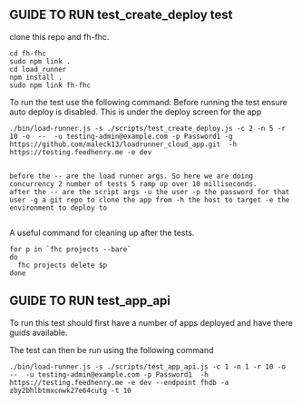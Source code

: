 ## GUIDE TO RUN test_create_deploy test



clone this repo and fh-fhc. 

```
cd fh-fhc
sudo npm link .
cd load_runner
npm install .
sudo npm link fh-fhc

```


To run the test use the following command:
Before running the test ensure auto deploy is disabled. This is under the deploy screen for the app


```
./bin/load-runner.js -s ./scripts/test_create_deploy.js -c 2 -n 5 -r 10 -o  --  -u testing-admin@example.com -p Password1 -g https://github.com/maleck13/loadrunner_cloud_app.git  -h https://testing.feedhenry.me -e dev


before the -- are the load runner args. So here we are doing concurrency 2 number of tests 5 ramp up over 10 milliseconds.
after the -- are the script args -u the user -p the password for that user -g a git repo to clone the app from -h the host to target -e the environment to deploy to


```

A useful command for cleaning up after the tests.

```
for p in `fhc projects --bare`
do
  fhc projects delete $p
done  

```


## GUIDE TO RUN test_app_api

To run this test should first have a number of apps deployed and have there guids available.

The test can then be run using the following command

```
./bin/load-runner.js -s ./scripts/test_app_api.js -c 1 -n 1 -r 10 -o  --  -u testing-admin@example.com -p Password1  -h https://testing.feedhenry.me -e dev --endpoint fhdb -a zby2bhlbtmxcnwk27e64cutg -t 10

```
